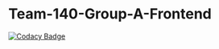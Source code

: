 # Team-140-Group-A-Frontend

[![Codacy Badge](https://api.codacy.com/project/badge/Grade/e43ecf49cb3e4aa28a2f8316c07a8c11)](https://app.codacy.com/gh/BuildForSDGCohort2/Team-140-Group-A-Frontend?utm_source=github.com&utm_medium=referral&utm_content=BuildForSDGCohort2/Team-140-Group-A-Frontend&utm_campaign=Badge_Grade_Settings)